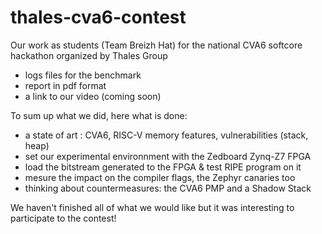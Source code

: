 # thales-cva6-contest
Our work as students (Team Breizh Hat) for the national CVA6 softcore hackathon organized by Thales Group
- logs files for the benchmark
- report in pdf format
- a link to our video (coming soon)

To sum up what we did, here what is done:
- a state of art : CVA6, RISC-V memory features, vulnerabilities (stack, heap)
- set our experimental environnment with the Zedboard Zynq-Z7 FPGA
- load the bitstream generated to the FPGA & test RIPE program on it
- mesure the impact on the compiler flags, the Zephyr canaries too
- thinking about countermeasures: the CVA6 PMP and a Shadow Stack

We haven't finished all of what we would like but it was interesting to participate to the contest!
